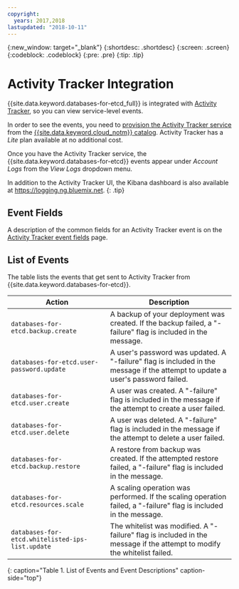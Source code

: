 ```yaml
---
copyright:
  years: 2017,2018
lastupdated: "2018-10-11"
---
```


{:new_window: target="_blank"}
{:shortdesc: .shortdesc}
{:screen: .screen}
{:codeblock: .codeblock}
{:pre: .pre}
{:tip: .tip}

# Activity Tracker Integration

{{site.data.keyword.databases-for-etcd_full}} is integrated with  [Activity Tracker](https://{DomainName}/docs/services/cloud-activity-tracker/activity_tracker_ov.html#activity_tracker_ov), so you can view service-level events.

In order to see the events, you need to [provision the Activity Tracker service](https://{DomainName}/docs/services/cloud-activity-tracker/how-to/provision.html#provision) from the [{{site.data.keyword.cloud_notm}}  catalog](https://{DomainName}/catalog/services/activity-tracker). Activity Tracker has a _Lite_ plan available at no additional cost.

Once you have the Activity Tracker service, the {{site.data.keyword.databases-for-etcd}} events appear under _Account Logs_ from the _View Logs_ dropdown menu. 

In addition to the Activity Tracker UI, the Kibana dashboard is also available at https://logging.ng.bluemix.net.
{: .tip}

## Event Fields
A description of the common fields for an Activity Tracker event is on the [Activity Tracker event fields](https://{DomainName}/docs/services/cloud-activity-tracker/at_event.html#at_event) page.

## List of Events

The table lists the events that get sent to Activity Tracker from {{site.data.keyword.databases-for-etcd}}.

Action|Description
-------|-------
`databases-for-etcd.backup.create`|A backup of your deployment was created. If the backup failed, a "-failure" flag is included in the message.
`databases-for-etcd.user-password.update`|A user's password was updated. A "-failure" flag is included in the message if the attempt to update a user's password failed.
`databases-for-etcd.user.create`|A user was created. A "-failure" flag is included in the message if the attempt to create a user failed.
`databases-for-etcd.user.delete`|A user was deleted. A "-failure" flag is included in the message if the attempt to delete a user failed.
`databases-for-etcd.backup.restore`|A restore from backup was created. If the attempted restore failed, a "-failure" flag is included in the message.
`databases-for-etcd.resources.scale`|A scaling operation was performed. If the scaling operation failed, a "-failure" flag is included in the message.
`databases-for-etcd.whitelisted-ips-list.update`|The whitelist was modified. A "-failure" flag is included in the message if the attempt to modify the whitelist failed.
{: caption="Table 1. List of Events and Event Descriptions" caption-side="top"}

